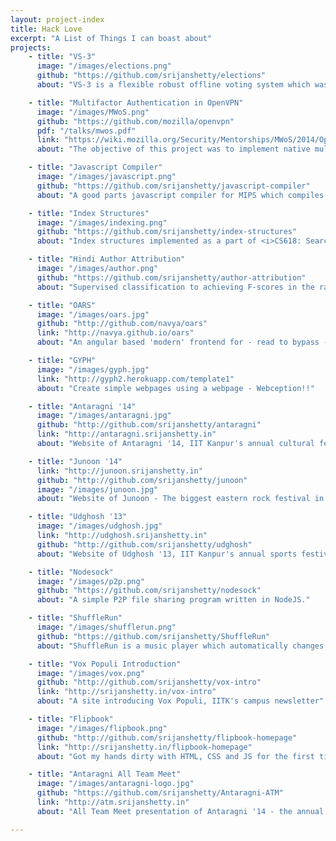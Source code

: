 ```yaml
---
layout: project-index
title: Hack Love
excerpt: "A List of Things I can boast about"
projects:
    - title: "VS-3"
      image: "/images/elections.png"
      github: "https://github.com/srijanshetty/elections"
      about: "VS-3 is a flexible robust offline voting system which was used for Students' Gymkhana General Elections, IIT Kanpur. It's been battle-tested on multiple election scenarios."

    - title: "Multifactor Authentication in OpenVPN"
      image: "/images/MWoS.png"
      github: "https://github.com/mozilla/openvpn"
      pdf: "/talks/mwos.pdf"
      link: "https://wiki.mozilla.org/Security/Mentorships/MWoS/2014/OpenVPN_MFA"
      about: "The objective of this project was to implement native multifactor authentication in OpenVPN and session resumption support for the same"

    - title: "Javascript Compiler"
      image: "/images/javascript.png"
      github: "https://github.com/srijanshetty/javascript-compiler"
      about: "A good parts javascript compiler for MIPS which compiles most ECMAScript 5.1 features (first class functions, lambdas etc) with strict type checking and type annotations."

    - title: "Index Structures"
      image: "/images/indexing.png"
      github: "https://github.com/srijanshetty/index-structures"
      about: "Index structures implemented as a part of <i>CS618: Searching and Indexing in Databases</i>. Implemented structures include: <b>B+-tree, QuadTree, VP-Tree, R-Tree</b>"

    - title: "Hindi Author Attribution"
      image: "/images/author.png"
      github: "https://github.com/srijanshetty/author-attribution"
      about: "Supervised classification to achieving F-scores in the range of 90-97% for the following prominent hindi authors: Premchand, Tagore, Dharamvir Bharati, Vibhuti Narayan and Sarat chand."

    - title: "OARS"
      image: "/images/oars.jpg"
      github: "http://github.com/navya/oars"
      link: "http://navya.github.io/oars"
      about: "An angular based 'modern' frontend for - read to bypass - the Institute Course Search"

    - title: "GYPH"
      image: "/images/gyph.jpg"
      link: "http://gyph2.herokuapp.com/template1"
      about: "Create simple webpages using a webpage - Webception!!"

    - title: "Antaragni '14"
      image: "/images/antaragni.jpg"
      github: "http://github.com/srijanshetty/antaragni"
      link: "http://antaragni.srijanshetty.in"
      about: "Website of Antaragni '14, IIT Kanpur's annual cultural festival"

    - title: "Junoon '14"
      link: "http://junoon.srijanshetty.in"
      github: "http://github.com/srijanshetty/junoon"
      image: "/images/junoon.jpg"
      about: "Website of Junoon - The biggest eastern rock festival in northern India"

    - title: "Udghosh '13"
      image: "/images/udghosh.jpg"
      link: "http://udghosh.srijanshetty.in"
      github: "http://github.com/srijanshetty/udghosh"
      about: "Website of Udghosh '13, IIT Kanpur's annual sports festival"

    - title: "Nodesock"
      image: "/images/p2p.png"
      github: "https://github.com/srijanshetty/nodesock"
      about: "A simple P2P file sharing program written in NodeJS."

    - title: "ShuffleRun"
      image: "/images/shufflerun.png"
      github: "https://github.com/srijanshetty/ShuffleRun"
      about: "ShuffleRun is a music player which automatically changes the music track to match your running speed. Kind of scratched an itch that I had. Demoed it at Yahoo! HackU '13.'"

    - title: "Vox Populi Introduction"
      image: "/images/vox.png"
      github: "http://github.com/srijanshetty/vox-intro"
      link: "http://srijanshetty.in/vox-intro"
      about: "A site introducing Vox Populi, IITK's campus newsletter"

    - title: "Flipbook"
      image: "/images/flipbook.png"
      github: "http://github.com/srijanshetty/flipbook-homepage"
      link: "http://srijanshetty.in/flipbook-homepage"
      about: "Got my hands dirty with HTML, CSS and JS for the first time."

    - title: "Antaragni All Team Meet"
      image: "/images/antaragni-logo.jpg"
      github: "https://github.com/srijanshetty/Antaragni-ATM"
      link: "http://atm.srijanshetty.in"
      about: "All Team Meet presentation of Antaragni '14 - the annual cultural festival of IIT Kanpur"

---
```


